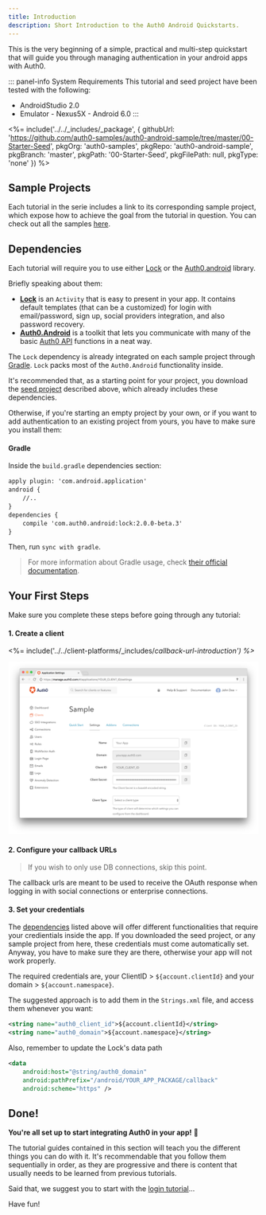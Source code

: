 ```yaml
---
title: Introduction
description: Short Introduction to the Auth0 Android Quickstarts.
---
```


This is the very beginning of a simple, practical and multi-step quickstart that will guide you through managing authentication in your android apps with Auth0.

::: panel-info System Requirements
This tutorial and seed project have been tested with the following:

* AndroidStudio 2.0
* Emulator - Nexus5X - Android 6.0 
  :::

 <%= include('../../_includes/_package', {
  githubUrl: 'https://github.com/auth0-samples/auth0-android-sample/tree/master/00-Starter-Seed',
  pkgOrg: 'auth0-samples',
  pkgRepo: 'auth0-android-sample',
  pkgBranch: 'master',
  pkgPath: '00-Starter-Seed',
  pkgFilePath: null,
  pkgType: 'none'
}) %>
  
## Sample Projects

Each tutorial in the serie includes a link to its corresponding sample project, which expose how to achieve the goal from the tutorial in question. You can check out all the samples [here](https://github.com/auth0-samples/auth0-android-sample).

## Dependencies

Each tutorial will require you to use either [Lock](https://github.com/auth0/Lock.Android) or the [Auth0.android](https://github.com/auth0/Auth0.Android) library.

Briefly speaking about them:

- [**Lock**](https://github.com/auth0/Lock.Android) is an `Activity` that is easy to present in your app. It contains default templates (that can be a customized) for login with email/password, sign up, social providers integration, and also password recovery.
- [**Auth0.Android**](https://github.com/auth0/Auth0.Android) is a toolkit that lets you communicate with many of the basic [Auth0 API](https://auth0.com/docs/api) functions in a neat way.

The `Lock` dependency is already integrated on each sample project through [Gradle](https://gradle.org/).
`Lock` packs most of the `Auth0.Android` functionality inside.

It's recommended that, as a starting point for your project, you download the [seed project](#seed-project) described above, which already includes these dependencies.

Otherwise, if you're starting an empty project by your own, or if you want to add authentication to an existing project from yours, you have to make sure you install them:

#### Gradle

Inside the `build.gradle` dependencies section:

```xml
apply plugin: 'com.android.application'
android {
	//..
}
dependencies {
	compile 'com.auth0.android:lock:2.0.0-beta.3'   
}
```

Then, run `sync with gradle`.

> For more information about Gradle usage, check [their official documentation](https://gradle.org/getting-started-android-build/).


## Your First Steps

Make sure you complete these steps before going through any tutorial:

#### 1. Create a client

<%= include('../../client-platforms/_includes/_callback-url-introduction') %>_

![App Dashboard](/media/articles/angularjs/app_dashboard.png)

#### 2. Configure your callback URLs
 
>If you wish to only use DB connections, skip this point.

The callback urls are meant to be used to receive the OAuth response when logging in with social connections or  enterprise connections.


#### 3. Set your credentials

The [dependencies](#dependencies) listed above will offer different functionalities that require your credientials inside the app. If you downloaded the seed project, or any sample project from here, these credentials must come automatically set. Anyway, you have to make sure they are there, otherwise your app will not work properly. 

The required credentials are, your ClientID > `${account.clientId}` and your domain > `${account.namespace}`.

The suggested approach is to add them in the `Strings.xml` file, and access them whenever you want:

```xml
<string name="auth0_client_id">${account.clientId}</string>
<string name="auth0_domain">${account.namespace}</string>
```
Also, remember to update the Lock's data path

```xml
<data
	android:host="@string/auth0_domain"
	android:pathPrefix="/android/YOUR_APP_PACKAGE/callback"
	android:scheme="https" />
```

## Done!

**You're all set up to start integrating Auth0 in your app!** 🎉

The tutorial guides contained in this section will teach you the different things you can do with it. It's recommendable that you follow them sequentially in order, as they are progressive and there is content that usually needs to be learned from previous tutorials.

Said that, we suggest you to start with the [login tutorial](01-login.md)...

Have fun!